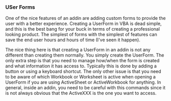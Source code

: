 ### USer Forms

One of the nice features of an addin are adding custom forms to provide the user with a better experience. Creating a UserForm in VBA is dead simple, and this is the best bang for your buck in terms of creating a professional looking product. The simplest of forms with the simplest of features can save the end user hours and hours of time (I've seen it happen).

The nice thing here is that creating a UserForm in an addin is not any different than creating them normally. You simply create the UserForm. The only extra step is that you need to manage how/when the form is created and what information it has access to. Typically this is done by adding a button or using a keyboard shortcut. The only other issue is that you need to be aware of which Workbook or Worksheet is active when opening a UserForm if you are using ActiveSheet or ActiveWorkbook for anything. In general, inside an addin, you need to be careful with this commands since it is not always obvious that the ActiveXXX is the one you want to access.
